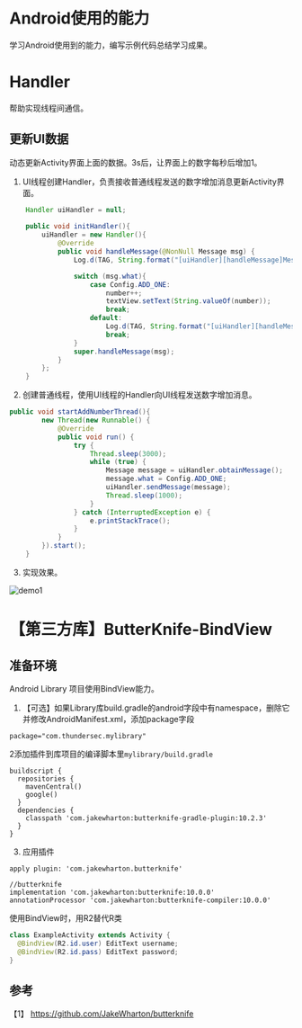 # Android使用的能力

学习Android使用到的能力，编写示例代码总结学习成果。

# Handler

帮助实现线程间通信。

## 更新UI数据

动态更新Activity界面上面的数据。3s后，让界面上的数字每秒后增加1。

1. UI线程创建Handler，负责接收普通线程发送的数字增加消息更新Activity界面。
```java
	Handler uiHandler = null;
	
	public void initHandler(){
        uiHandler = new Handler(){
            @Override
            public void handleMessage(@NonNull Message msg) {
                Log.d(TAG, String.format("[uiHandler][handleMessage]Message=%s", msg));

                switch (msg.what){
                    case Config.ADD_ONE:
                        number++;
                        textView.setText(String.valueOf(number));
                        break;
                    default:
                        Log.d(TAG, String.format("[uiHandler][handleMessage]Other what of message %s", msg.what));
                        break;
                }
                super.handleMessage(msg);
            }
        };
    }
```

2. 创建普通线程，使用UI线程的Handler向UI线程发送数字增加消息。

```java
public void startAddNumberThread(){
        new Thread(new Runnable() {
            @Override
            public void run() {
                try {
                    Thread.sleep(3000);
                    while (true) {
                        Message message = uiHandler.obtainMessage();
                        message.what = Config.ADD_ONE;
                        uiHandler.sendMessage(message);
                        Thread.sleep(1000);
                    }
                } catch (InterruptedException e) {
                    e.printStackTrace();
                }
            }
        }).start();
    }
```

3. 实现效果。

![demo1](https://img-blog.csdnimg.cn/5329dacf425a404d918b35ed4aced64f.gif)

# 【第三方库】ButterKnife-BindView

## 准备环境

Android Library 项目使用BindView能力。


1. 【可选】如果Library库build.gradle的android字段中有namespace，删除它并修改AndroidManifest.xml，添加package字段
```
package="com.thundersec.mylibrary"
```

2添加插件到库项目的编译脚本里`mylibrary/build.gradle`
```
buildscript {
  repositories {
    mavenCentral()
    google()
  }
  dependencies {
    classpath 'com.jakewharton:butterknife-gradle-plugin:10.2.3'
  }
}
```

3. 应用插件
```
apply plugin: 'com.jakewharton.butterknife'

//butterknife
implementation 'com.jakewharton:butterknife:10.0.0'
annotationProcessor 'com.jakewharton:butterknife-compiler:10.0.0'
```

使用BindView时，用R2替代R类
```java
class ExampleActivity extends Activity {
  @BindView(R2.id.user) EditText username;
  @BindView(R2.id.pass) EditText password;
}
```

## 参考

【1】 https://github.com/JakeWharton/butterknife
